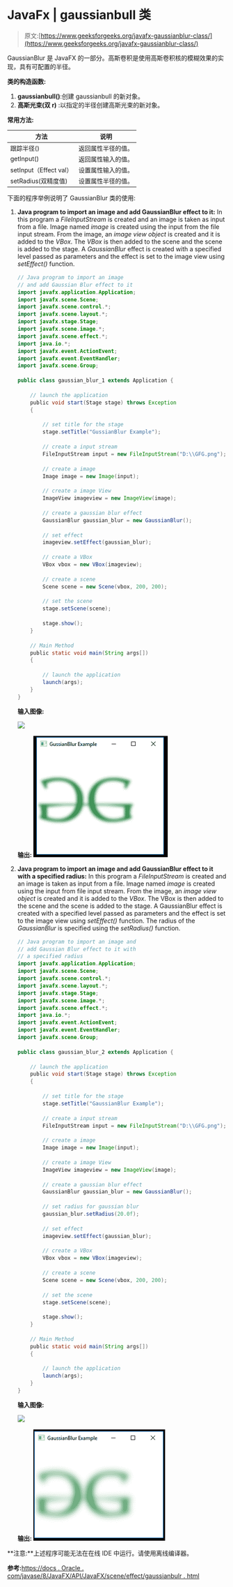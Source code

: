 # JavaFx | gaussianbull 类

> 原文:[https://www.geeksforgeeks.org/javafx-gaussianblur-class/](https://www.geeksforgeeks.org/javafx-gaussianblur-class/)

GaussianBlur 是 JavaFX 的一部分。高斯卷积是使用高斯卷积核的模糊效果的实现，具有可配置的半径。

**类的构造函数:**

1.  **gaussianbull()**:创建 gaussianbull 的新对象。
2.  **高斯光束(双 r)** :以指定的半径创建高斯光束的新对象。

**常用方法:**

| 方法 | 说明 |
| --- | --- |
| 跟踪半径() | 返回属性半径的值。 |
| getInput() | 返回属性输入的值。 |
| setInput（Effect val） | 设置属性输入的值。 |
| setRadius(双精度值) | 设置属性半径的值。 |

下面的程序举例说明了 GaussianBlur 类的使用:

1.  **Java program to import an image and add GaussianBlur effect to it:** In this program a *FileInputStream* is created and an image is taken as input from a file. Image named *image* is created using the input from the file input stream. From the image, an *image view object* is created and it is added to the *VBox*. The *VBox* is then added to the scene and the scene is added to the stage. A *GaussianBlur* effect is created with a specified level passed as parameters and the effect is set to the image view using *setEffect()* function.

    ```java
    // Java program to import an image 
    // and add Gaussian Blur effect to it
    import javafx.application.Application;
    import javafx.scene.Scene;
    import javafx.scene.control.*;
    import javafx.scene.layout.*;
    import javafx.stage.Stage;
    import javafx.scene.image.*;
    import javafx.scene.effect.*;
    import java.io.*;
    import javafx.event.ActionEvent;
    import javafx.event.EventHandler;
    import javafx.scene.Group;

    public class gaussian_blur_1 extends Application {

        // launch the application
        public void start(Stage stage) throws Exception
        {

            // set title for the stage
            stage.setTitle("GussianBlur Example");

            // create a input stream
            FileInputStream input = new FileInputStream("D:\\GFG.png");

            // create a image
            Image image = new Image(input);

            // create a image View
            ImageView imageview = new ImageView(image);

            // create a gaussian blur effect
            GaussianBlur gaussian_blur = new GaussianBlur();

            // set effect
            imageview.setEffect(gaussian_blur);

            // create a VBox
            VBox vbox = new VBox(imageview);

            // create a scene
            Scene scene = new Scene(vbox, 200, 200);

            // set the scene
            stage.setScene(scene);

            stage.show();
        }

        // Main Method
        public static void main(String args[])
        {

            // launch the application
            launch(args);
        }
    }
    ```

    **输入图像:**

    [![](img/f602d751b5e50c2aa31b3c48f512eaef.png)](https://media.geeksforgeeks.org/wp-content/uploads/GFG-14.png)

    **输出:**
    [![](img/527c181e9fd5db67810bcd371e79c94b.png)](https://media.geeksforgeeks.org/wp-content/uploads/gussian_1.png)

2.  **Java program to import an image and add GaussianBlur effect to it with a specified radius:** In this program a *FileInputStream* is created and an image is taken as input from a file. Image named *image* is created using the input from file input stream. From the image, an *image view object* is created and it is added to the *VBox*. The VBox is then added to the scene and the scene is added to the stage. A GaussianBlur effect is created with a specified level passed as parameters and the effect is set to the image view using *setEffect()* function. The radius of the *GaussianBlur* is specified using the *setRadius()* function.

    ```java
    // Java program to import an image and
    // add Gaussian Blur effect to it with
    // a specified radius
    import javafx.application.Application;
    import javafx.scene.Scene;
    import javafx.scene.control.*;
    import javafx.scene.layout.*;
    import javafx.stage.Stage;
    import javafx.scene.image.*;
    import javafx.scene.effect.*;
    import java.io.*;
    import javafx.event.ActionEvent;
    import javafx.event.EventHandler;
    import javafx.scene.Group;

    public class gaussian_blur_2 extends Application {

        // launch the application
        public void start(Stage stage) throws Exception
        {

            // set title for the stage
            stage.setTitle("GaussianBlur Example");

            // create a input stream
            FileInputStream input = new FileInputStream("D:\\GFG.png");

            // create a image
            Image image = new Image(input);

            // create a image View
            ImageView imageview = new ImageView(image);

            // create a gaussian blur effect
            GaussianBlur gaussian_blur = new GaussianBlur();

            // set radius for gaussian blur
            gaussian_blur.setRadius(20.0f);

            // set effect
            imageview.setEffect(gaussian_blur);

            // create a VBox
            VBox vbox = new VBox(imageview);

            // create a scene
            Scene scene = new Scene(vbox, 200, 200);

            // set the scene
            stage.setScene(scene);

            stage.show();
        }

        // Main Method
        public static void main(String args[])
        {

            // launch the application
            launch(args);
        }
    }
    ```

    **输入图像:**

    [![](img/f602d751b5e50c2aa31b3c48f512eaef.png)](https://media.geeksforgeeks.org/wp-content/uploads/GFG-14.png)

    **输出:**
    [![](img/2d4a4a7d1d767bda49f49d91d60ff483.png)](https://media.geeksforgeeks.org/wp-content/uploads/gussian_2.png)

**注意:**上述程序可能无法在在线 IDE 中运行。请使用离线编译器。

**参考:**[https://docs . Oracle . com/javase/8/JavaFX/API/JavaFX/scene/effect/gaussianbulr . html](https://docs.oracle.com/javase/8/javafx/api/javafx/scene/effect/GaussianBlur.html)